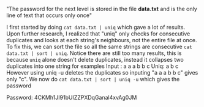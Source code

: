 "The password for the next level is stored in the file **data.txt** and is the only line of text that occurs only once"

I first started by doing `cat data.txt | uniq` which gave a lot of results. Upon further research, I realized that "uniq" only checks for consecutive duplicates and looks at each string's neighbours, not the entire file at once. To fix this, we can sort the file so all the same strings are consecutive `cat data.txt | sort | uniq`. Notice there are still too many results, this is because `uniq` alone doesn't delete duplicates, instead it collapses two duplicates into one string for examples
Input : a a a b b c
Uniq: a b c
However using uniq -u deletes the duplicates so inputing "a a a b b c" gives only "c". We now do `cat data.txt | sort | uniq -u` which gives the password

Password: 4CKMh1JI91bUIZZPXDqGanal4xvAg0JM